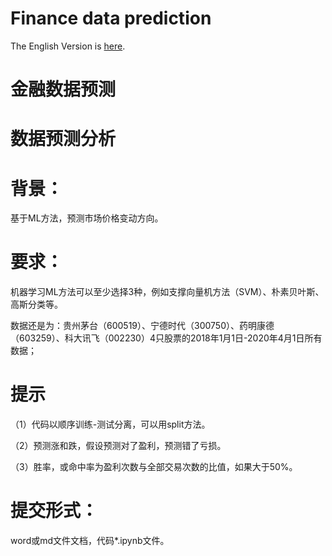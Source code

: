 # Finance data prediction

The English Version is [here](3_Project_sklearn-en.md).


# 金融数据预测

# 数据预测分析

# 背景：

基于ML方法，预测市场价格变动方向。

# 要求：

机器学习ML方法可以至少选择3种，例如支撑向量机方法（SVM）、朴素贝叶斯、高斯分类等。

数据还是为：贵州茅台（600519）、宁德时代（300750）、药明康德（603259）、科大讯飞（002230）4只股票的2018年1月1日-2020年4月1日所有数据；

# 提示

（1）代码以顺序训练-测试分离，可以用split方法。

（2）预测涨和跌，假设预测对了盈利，预测错了亏损。

（3）胜率，或命中率为盈利次数与全部交易次数的比值，如果大于50%。


# 提交形式：

word或md文件文档，代码*.ipynb文件。

